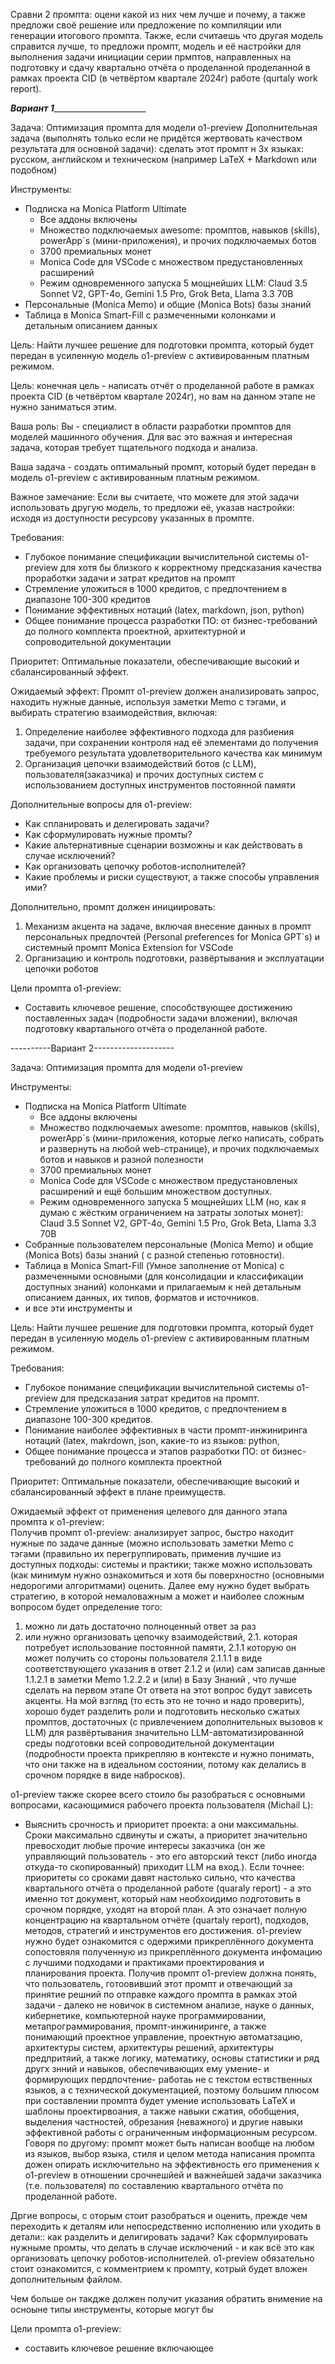 Сравни 2 промпта: оцени какой из них чем лучше и почему, а также предложи своё решение или предложение по компиляции или генерации итогового промпта. Также, если считаешь что другая модель справится лучше, то предложи промпт, модель и её настройки для выполнения задачи инициации серии прмптов, направленных на подготовку и сдачу квартально отчёта о проделанной проделанной в рамках проекта CID (в четвёртом квартале 2024г) работе (qurtaly work report).


___________Вариант 1__________________________________

Задача: Оптимизация промпта для модели o1-preview
Дополнительная задача (выполнять только если не придётся жертвовать качеством результата для основной задачи): сделать этот промпт н 3х языках: русском, английском и техническом (например LaTeX + Markdown или подобном)

Инструменты:
- Подписка на Monica Platform Ultimate
  - Все аддоны включены
  - Множество подключаемых awesome: промптов, навыков (skills), powerApp`s (мини-приложения), и прочих подключаемых ботов
  - 3700 премиальных монет
  - Monica Code для VSCode с множеством предустановленных расширений
  - Режим одновременного запуска 5 мощнейших LLM: Claud 3.5 Sonnet V2, GPT-4o, Gemini 1.5 Pro, Grok Beta, Llama 3.3 70B
- Персональные (Monica Memo) и общие (Monica Bots) базы знаний
- Таблица в Monica Smart-Fill с размеченными колонками и детальным описанием данных

Цель: Найти лучшее решение для подготовки промпта, который будет передан в усиленную модель o1-preview с активированным платным режимом.

Цель: конечная цель - написать отчёт о проделанной работе в рамках проекта CID (в четвёртом квартале 2024г), но вам на данном этапе не нужно заниматься этим.

Ваша роль: Вы - специалист в области разработки промптов для моделей машинного обучения. Для вас это важная и интересная задача, которая требует тщательного подхода и анализа.

Ваша задача - создать оптимальный промпт, который будет передан в модель o1-preview с активированным платным режимом.

Важное замечание: Если вы считаете, что можете для этой задачи использовать другую модель, то предложи её, указав настройки: исходя из доступности ресурсову указанных в промпте. 

Требования:
- Глубокое понимание спецификации вычислительной системы o1-preview для хотя бы близкого к корректному предсказания качества проработки задачи и затрат кредитов на промпт
- Стремление уложиться в 1000 кредитов, с предпочтением в диапазоне 100-300 кредитов
- Понимание эффективных нотаций (latex, markdown, json, python)
- Общее понимание процесса разработки ПО: от бизнес-требований до полного комплекта проектной, архитектурной и сопроводительной документации

Приоритет: Оптимальные показатели, обеспечивающие высокий и сбалансированный эффект.

Ожидаемый эффект: Промпт o1-preview должен анализировать запрос, находить нужные данные, используя заметки Memo с тэгами, и выбирать стратегию взаимодействия, включая:
1. Определение наиболее эффективного подхода для разбиения задачи, при сохранении контроля над её элементами до получения требуемого результата удовлетворительного качества как минимум
2. Организация цепочки взаимодействий ботов (с LLM), пользователя(заказчика) и прочих доступных систем с использованием доступных инструментов постоянной памяти

Дополнительные вопросы для o1-preview:
- Как спланировать и делегировать задачи?
- Как сформулировать нужные промты?
- Какие альтернативные сценарии возможны и как действовать в случае исключений?
- Как организовать цепочку роботов-исполнителей?
- Какие проблемы и риски существуют, а также способы управления ими?

Дополнительно, промпт должен инициировать:
1. Механизм акцента на задаче, включая внесение данных в промпт персональных предпочтей (Personal preferences for Monica GPT`s) и системный промпт Monica Extension for VSCode
2. Организацию и контроль подготовки, развёртывания и эксплуатации цепочки роботов

Цели промпта o1-preview:
- Составить ключевое решение, способствующее достижению поставленных задач (подробности задачи вложении), включая подготовку квартального отчёта о проделанной работе.

----------Вариант 2--------------------

Задача: Оптимизация промпта для модели o1-preview

Инструменты:
- Подписка на Monica Platform Ultimate
  - Все аддоны включены
  - Множество подключаемых awesome: промптов, навыков (skills), powerApp`s (мини-приложения, которые легко написать, собрать и развернуть на любой web-странице), и прочих подключаемых ботов и навыков и разной полезности
  - 3700 премиальных монет
  - Monica Code для VSCode с множеством предустановленых расширений и ещё большим множеством доступных.
  - Режим одновременного запуска 5 мощнейших LLM (но, как я думаю с жёстким ограничением на затраты золотых монет): Claud 3.5 Sonnet V2, GPT-4o, Gemini 1.5 Pro, Grok Beta, Llama 3.3 70B
- Собранные пользователем персональные (Monica Memo) и общие (Monica Bots) базы знаний ( с разной степенью готовности).
- Таблица в Monica Smart-Fill (Умное заполнение от Monica) с размеченными основными (для консолидации и классификации доступных знаний) колонками и прилагаемым к ней детальным описанием данных, их типов, форматов и источников.
- и все эти инструменты и

Цель: Найти лучшее решение для подготовки промпта, который будет передан в усиленную модель o1-preview с активированным платным режимом.

Требования:
- Глубокое понимание спецификации вычислительной системы o1-preview для предсказания затрат кредитов на промпт.
- Стремление уложиться в 1000 кредитов, с предпочтением в диапазоне 100-300 кредитов.
- Понимание наиболее эффективных в части промпт-инжиниринга нотаций (latex, makrdown, json, какие-то из языков: python,  
- Общее понимание процесса и этапов разработки ПО: от бизнес-требований до полного комплекта проектной 

Приоритет: Оптимальные показатели, обеспечивающие высокий и сбалансированный эффект в плане преимуществ.

Ожидаемый эффект от применения целевого для данного этапа промпта к o1-preview:  
Получив промпт o1-preview: анализирует запрос, быстро находит нужные по задаче данные (можно использовать заметки  Memo с тэгами (правильно их перегруппировать, применив лучшие из доступных подходы: системы и практики; также можно использовать (как минимум нужно ознакомиться и хотя бы поверхностно (основными недорогими алгоритмами) оценить. Далее ему нужно будет выбрать стратегию, в которой немаловажным а может и наиболее сложным вопросом будет определение того:
 1. можно ли дать достаточно полноценный ответ за раз 
 2. или нужно организовать цепочку взаимодействий, 
2.1. которая потребует использование постоянной памяти, 
2.1.1 которую он может получить со стороны пользователя 
2.1.1.1 в виде соответствующего указания в ответ 
2.1.2 и (или) сам записав данные
1.1.2.1  в заметки Memo 
1.2.2.2 и (или) в Базу Знаний , что лучше сделать на первом этапе
От ответа на этот вопрос будут зависеть акценты. На мой взгляд (то есть это не точно и надо проверить), хорошо будет разделить роли и подготовить несколько сжатых промптов, достаточных (с привлечением дополнительных вызовов к LLM) для развёртывания значительно LLM-автоматизированной среды подготовки всей сопроводительной документации (подробности проекта прикрепляю в контексте и нужно понимать, что они также на в идеальном состоянии, потому как делались в срочном порядке в виде набросков).

 o1-preview также скорее всего стоило бы разобраться с основными вопросами, касающимися рабочего проекта пользователя (Michail L): 
- Выяснить срочность и приоритет проекта: а они максимальны. Сроки максимально сдвинуты и сжаты, а приоритет значительно превосходит любые прочие интересы заказчика (он же управляющий пользователь - это его авторский текст (либо иногда откуда-то скопированный) приходит LLM на вход.). Если точнее: приоритеты со сроками давят настолько сильно, что качества квартального отчёта о проделанной работе (quaraly report) - а это именно тот документ, который нам необхоидимо подготовить в срочном порядке, уходят на второй план. А это означает полную концентрацию на квартальном отчёте (quartaly report), подходов, методов, стратегий и инструментов его достижения. o1-preview нужно будет ознакомится с одержими прикреплённого документа сопостовяля полученную из прикреплённого документа инфомацию с лучшими подходами и практиками проектирования и планирования проекта. Получив промпт o1-preview должна понять, что пользователь, готоовивший этот промпт и отвечающий за принятие решний по отправке каждого промпта в рамках этой задачи - далеко не новичок в системном анализе, науке о данных, кибернетике, компьютерной науке программировании, метапрограммирования, промпт-инжиниринге, а также понимающий проектное управление, проектную автоматзацию, архитектуры систем, архитектуры решений, архитектуры предпритяий, а также логику, математику, основы статистики и ряд другх знний и навыков, обеспечивающих ему умение- и формирующих пердпочтение- работаь не с текстом ествственных языков, а с технической документацией, поэтому большим плюсом при составлении промпта будет умение использовать LaTeX и шаблоны проектирвоания, а также навыки сжатия, обобщения, выделения частностей, обрезания (неважного) и другие навыки эффективной работы с ограниченным информационным ресурсом. Говоря по другому: промпт может быть написан вообще на любом из языков, выбор языка, стиля и целом метода написания промпта дожен опирать исключительно на эффективность его применения к o1-preview в отношении срочнешйей и важнейшей задачи заказчика (т.е. пользователя) по составлению квартального отчёта по проделанной работе.

Дргие вопросы, с оторым стоит разобраться и оценить, прежде чем  переходить к деталям или непосредственно исполнению или уходить в детали::   как разделить и делигировать задачи? Как сформлуировать нужныме промты, что делать в случае исключений - и как всё это как организовать цепочку роботов-исполнителей. o1-preview обязательно стоит ознакомится, с комментрием к промпту, котрый будет вложен дополнительным файлом.

Чем больше 
он такдже должен получит указания обратить внимение на осноыне типы инструменты, которые могут бы

Цели промпта o1-preview: 
- составить ключевое решение включающее 